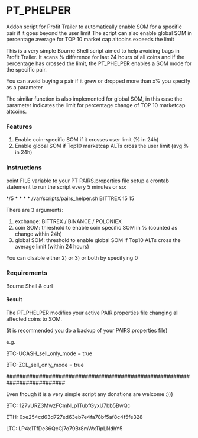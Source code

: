 

# PT_PHELPER
Addon script for Profit Trailer to automatically enable SOM for a specific pair if it goes beyond the user limit
The script can also enable global SOM in percentage average for TOP 10 market cap altcoins exceeds the limit

This is a very simple Bourne Shell script aimed to help avoiding bags in Profit Trailer.
It scans % difference for last 24 hours of all coins and if the percentage has crossed the limit, the PT_PHELPER
enables a SOM mode for the specific pair.

You can avoid buying a pair if it grew or dropped more than x% you specify as a parameter

The similar function is also implemented for global SOM, in this case the parameter indicates the limit
for percentage change of TOP 10 marketcap altcoins.

### Features

1) Enable coin-specific SOM if it crosses user limit (% in 24h)
2) Enable global SOM if Top10 marketcap ALTs cross the user limit (avg % in 24h)

### Instructions

point FILE variable to your PT PAIRS.properties file
setup a crontab statement to run the script every 5 minutes or so:

*/5     *       *       *       * /var/scripts/pairs_helper.sh BITTREX 15 15

There are 3 arguments:

1) exchange:   BITTREX / BINANCE / POLONIEX
2) coin SOM:   threshold to enable coin specific SOM in % (counted as change within 24h)
3) global SOM: threshold to enable global SOM if Top10 ALTs cross the average limit (within 24 hours) 

You can disable either 2) or 3) or both by specifying 0

### Requirements

Bourne Shell & curl

#### Result
The PT_PHELPER modifies your active PAIR.properties file changing all affected coins to SOM.

(it is recommended you do a backup of your PAIRS.properties file)

e.g.

BTC-UCASH_sell_only_mode = true

BTC-ZCL_sell_only_mode = true

##########################################################################

Even though it is a very simple script any donations are welcome :)))

BTC: 127vURZ3MwzFCmNLp1TubfGyxU7bb5BwQc

ETH: 0xe254cd63d727ed63eb7e4fa78bf5af8c4f5fe328

LTC: LP4x1TfDe36QcCj7o79Br8mWxTipLNdhY5
